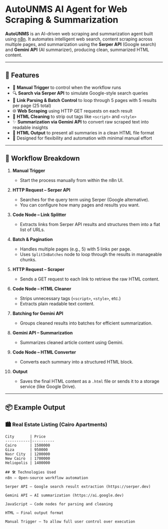 # AutoUNMS AI Agent for Web Scraping & Summarization

**AutoUNMS** is an AI-driven web scraping and summarization agent built using [n8n](https://n8n.io/). It automates intelligent web search, content scraping across multiple pages, and summarization using the **Serper API** (Google search) and **Gemini API** (AI summarizer), producing clean, summarized HTML content.

---

## 🚀 Features

- 🔘 **Manual Trigger** to control when the workflow runs
- 🔍 **Search via Serper API** to simulate Google-style search queries
- 🔗 **Link Parsing & Batch Control** to loop through 5 pages with 5 results per page (25 total)
- 🌐 **Web Scraping** using HTTP GET requests on each result
- 🧼 **HTML Cleaning** to strip out tags like `<script>` and `<style>`
- ✨ **Summarization via Gemini API** to convert raw scraped text into readable insights
- 🧾 **HTML Output** to present all summaries in a clean HTML file format
- 🔄 Designed for flexibility and automation with minimal manual effort

---

## 🧠 Workflow Breakdown

1. **Manual Trigger**
   - Start the process manually from within the n8n UI.

2. **HTTP Request – Serper API**
   - Searches for the query term using Serper (Google alternative).
   - You can configure how many pages and results you want.

3. **Code Node – Link Splitter**
   - Extracts links from Serper API results and structures them into a flat list of URLs.

4. **Batch & Pagination**
   - Handles multiple pages (e.g., 5) with 5 links per page.
   - Uses `SplitInBatches` node to loop through the results in manageable chunks.

5. **HTTP Request – Scraper**
   - Sends a GET request to each link to retrieve the raw HTML content.

6. **Code Node – HTML Cleaner**
   - Strips unnecessary tags (`<script>`, `<style>`, etc.)
   - Extracts plain readable text content.

7. **Batching for Gemini API**
   - Groups cleaned results into batches for efficient summarization.

8. **Gemini API – Summarization**
   - Summarizes cleaned article content using Gemini.

9. **Code Node – HTML Converter**
   - Converts each summary into a structured HTML block.

10. **Output**
    - Saves the final HTML content as a `.html` file or sends it to a storage service (like Google Drive).

---


## 📦 Example Output

### 🏙️ Real Estate Listing (Cairo Apartments)

```text
City       | Price
-----------|----------
Cairo      | 1500000
Giza       | 950000
Nasr City  | 1200000
New Cairo  | 1700000
Heliopolis | 1400000

## 🛠️ Technologies Used
n8n – Open-source workflow automation

Serper API – Google search result extraction (https://serper.dev)

Gemini API – AI summarization (https://ai.google.dev)

JavaScript – Code nodes for parsing and cleaning

HTML – Final output format

Manual Trigger – To allow full user control over execution




